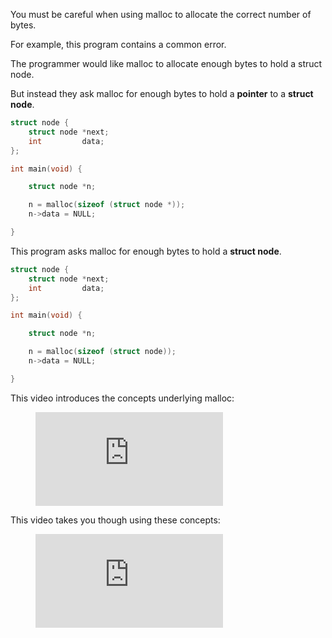 You must be careful when using malloc to allocate the correct number of bytes.

For example, this program contains a common error.

The programmer would like malloc to allocate enough bytes
to hold a struct node.


But instead they ask malloc for enough bytes to hold a **pointer** to a **struct node**.

```c
struct node {
    struct node *next;
    int         data;
};

int main(void) {

    struct node *n;

    n = malloc(sizeof (struct node *));
    n->data = NULL;

}
```

This program asks malloc for enough bytes to hold a **struct node**.

```c
struct node {
    struct node *next;
    int         data;
};

int main(void) {

    struct node *n;

    n = malloc(sizeof (struct node));
    n->data = NULL;

}
```

This video introduces the concepts underlying malloc:

<figure class="video_container">
  <iframe src="https://www.youtube.com/embed/l9D_PSNoxxo" frameborder="0" allowfullscreen="true"> </iframe>
</figure>

This video takes you though using these concepts:


<figure class="video_container">
  <iframe src="https://www.youtube.com/embed/d1PJKOTjzDs" frameborder="0" allowfullscreen="true"> </iframe>
</figure>